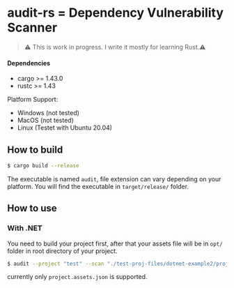 # audit-rs = Dependency Vulnerability Scanner

> :warning: This is work in progress. I write it mostly for learning Rust.:warning:

#### Dependencies

- cargo >= 1.43.0
- rustc >= 1.43

Platform Support:
- Windows (not tested)
- MacOS (not tested)
- Linux (Testet with Ubuntu 20.04)

## How to build

```sh
$ cargo build --release
```

The executable is named `audit`, file extension can vary depending on your platform. You will find the executable in `target/release/` folder.

## How to use

### With .NET

You need to build your project first, after that your assets file will be in `opt/` folder in root directory of your project.

```sh
$ audit --project "test" --scan "./test-proj-files/dotnet-example2/project.assets.json"
```
currently only `project.assets.json` is supported.